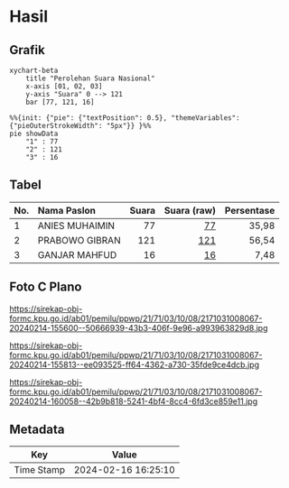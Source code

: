 # Hasil

## Grafik

```mermaid
xychart-beta
    title "Perolehan Suara Nasional"
    x-axis [01, 02, 03]
    y-axis "Suara" 0 --> 121
    bar [77, 121, 16]
```

```mermaid
%%{init: {"pie": {"textPosition": 0.5}, "themeVariables": {"pieOuterStrokeWidth": "5px"}} }%%
pie showData
    "1" : 77
    "2" : 121
    "3" : 16
```

## Tabel

| No. | Nama Paslon    | Suara | Suara (raw) | Persentase |
|:--- |:-------------- | -----:| -----------:| ----------:|
| 1   | ANIES MUHAIMIN | 77    | [77][p-1]   | 35,98      |
| 2   | PRABOWO GIBRAN | 121   | [121][p-2]  | 56,54      |
| 3   | GANJAR MAHFUD  | 16    | [16][p-3]   | 7,48       |


[p-1]: https://github.com/gigit-pemilu/pemilu-2024/blob/main/pilpres/hitung-suara/sub/21-kepulauan-riau/sub/71-kota-batam/sub/03-sekupang/sub/1008-patam-lestari/sub/067-tps/sub/paslon-1.txt
[p-2]: https://github.com/gigit-pemilu/pemilu-2024/blob/main/pilpres/hitung-suara/sub/21-kepulauan-riau/sub/71-kota-batam/sub/03-sekupang/sub/1008-patam-lestari/sub/067-tps/sub/paslon-2.txt
[p-3]: https://github.com/gigit-pemilu/pemilu-2024/blob/main/pilpres/hitung-suara/sub/21-kepulauan-riau/sub/71-kota-batam/sub/03-sekupang/sub/1008-patam-lestari/sub/067-tps/sub/paslon-3.txt

## Foto C Plano

https://sirekap-obj-formc.kpu.go.id/ab01/pemilu/ppwp/21/71/03/10/08/2171031008067-20240214-155600--50666939-43b3-406f-9e96-a993963829d8.jpg

https://sirekap-obj-formc.kpu.go.id/ab01/pemilu/ppwp/21/71/03/10/08/2171031008067-20240214-155813--ee093525-ff64-4362-a730-35fde9ce4dcb.jpg

https://sirekap-obj-formc.kpu.go.id/ab01/pemilu/ppwp/21/71/03/10/08/2171031008067-20240214-160058--42b9b818-5241-4bf4-8cc4-6fd3ce859e11.jpg


## Metadata

| Key        | Value               |
| ---------- | ------------------- |
| Time Stamp | 2024-02-16 16:25:10 |



